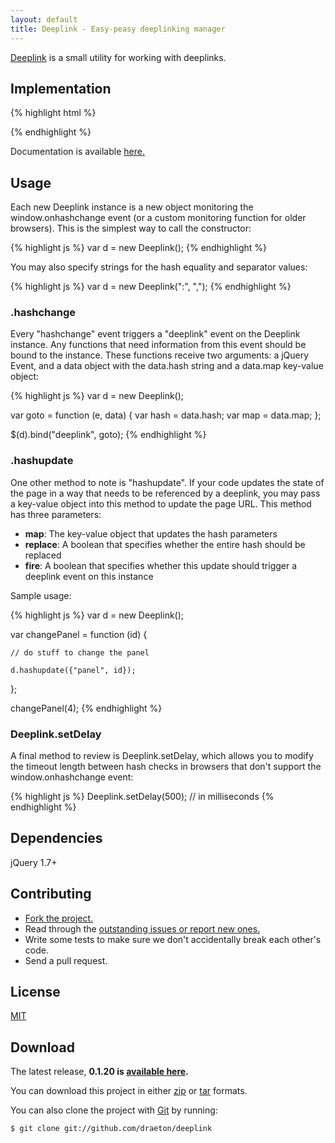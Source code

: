 ```yaml
---
layout: default
title: Deeplink - Easy-peasy deeplinking manager
---
```


<section id="main" role="main">

[Deeplink](http://github.com/draeton/deeplink/) is a small utility for working with deeplinks.


## Implementation

{% highlight html %}
<script src="js/jquery-1.7.1.min.js"></script>
<script src="js/deeplink-0.1.20-min.js"></script>
{% endhighlight %}

Documentation is available [here.](http://draeton.github.com/deeplink/deeplink/docs/deeplink.html)


## Usage

Each new Deeplink instance is a new object monitoring the window.onhashchange event (or a custom monitoring function for older browsers). This is the simplest way to call the constructor:

{% highlight js %}
var d = new Deeplink();
{% endhighlight %}

You may also specify strings for the hash equality and separator values:

{% highlight js %}
var d = new Deeplink(":", ",");
{% endhighlight %}

### .hashchange

Every "hashchange" event triggers a "deeplink" event on the Deeplink instance. Any functions that need information from this event should be bound to the instance. These functions receive two arguments: a jQuery Event, and a data object with the data.hash string and a data.map key-value object:

{% highlight js %}
var d = new Deeplink();

var goto = function (e, data) {
    var hash = data.hash;
    var map = data.map;
};

$(d).bind("deeplink", goto);
{% endhighlight %}

### .hashupdate

One other method to note is "hashupdate". If your code updates the state of the page in a way that needs to be referenced by a deeplink, you may pass a key-value object into this method to update the page URL. This method has three parameters:

* **map**: The key-value object that updates the hash parameters
* **replace**: A boolean that specifies whether the entire hash should be replaced
* **fire**: A boolean that specifies whether this update should trigger a deeplink event on this instance

Sample usage:

{% highlight js %}
var d = new Deeplink();

var changePanel = function (id) {

    // do stuff to change the panel

    d.hashupdate({"panel", id});
};

changePanel(4);
{% endhighlight %}

### Deeplink.setDelay

A final method to review is Deeplink.setDelay, which allows you to modify the timeout length between hash checks in
browsers that don't support the window.onhashchange event:

{% highlight js %}
Deeplink.setDelay(500); // in milliseconds
{% endhighlight %}


## Dependencies

jQuery 1.7+


## Contributing

* [Fork the project.](https://github.com/draeton/deeplink)
* Read through the [outstanding issues or report new ones.](https://github.com/draeton/deeplink/issues)
* Write some tests to make sure we don't accidentally break each other's code.
* Send a pull request.


## License

[MIT](https://raw.github.com/draeton/deeplink/master/LICENSE)


## Download

The latest release, **0.1.20 is [available here](http://draeton.github.com/deeplink/deeplink/dist/deeplink-0.1.20.zip).**

You can download this project in either [zip](https://github.com/draeton/deeplink/zipball/master)
or [tar](https://github.com/draeton/deeplink/tarball/master) formats.

You can also clone the project with [Git](http://git-scm.com) by running:

    $ git clone git://github.com/draeton/deeplink

</section>
